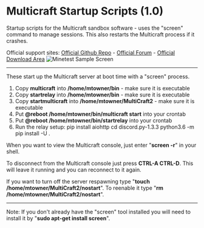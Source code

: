 # Multicraft Startup Scripts (1.0)
Startup scripts for the Multicraft sandbox software - uses the "screen" command to manage sessions. This also restarts the Multicraft process if it crashes.

Official support sites: [Official Github Repo](https://github.com/fstltna/MultiStartup) - [Official Forum](https://minecity.online/index.php/forum/startup-scripts)  - [Official Download Area](https://minecity.online/index.php/downloads/category/5-server-tools)
![Minetest Sample Screen](https://MineCity.online/minetest_demo.png) 

---
These start up the Multicraft server at boot time with a "screen" process.

1. Copy **multicraft** into **/home/mtowner/bin** - make sure it is executable
2. Copy **startrelay** into **/home/mtowner/bin** - make sure it is executable
3. Copy **startmulticraft** into **/home/mtowner/MultiCraft2** - make sure it is executable
4. Put **@reboot /home/mtowner/bin/multicraft start** into your crontab
5. Put **@reboot /home/mtowner/bin/startrelay** into your crontab
6. Run the relay setup:
	pip install aiohttp
	cd discord.py-1.3.3
	python3.6 -m pip install -U .
	
When you want to view the Multicraft console, just enter "**screen -r**" in your shell.

To disconnect from the Multicraft console just press **CTRL-A CTRL-D**. This will leave it running and you can reconnect to it again.

If you want to turn off the server respawning type "**touch /home/mtowner/MultiCraft2/nostart**". To reenable it type "**rm /home/mtowner/MultiCraft2/nostart**".

---
Note: If you don't already have the "screen" tool installed you will need to install it by "**sudo apt-get install screen**".
